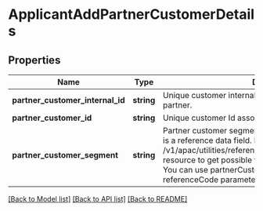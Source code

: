 # ApplicantAddPartnerCustomerDetails

## Properties
Name | Type | Description | Notes
------------ | ------------- | ------------- | -------------
**partner_customer_internal_id** | **string** | Unique customer internal number associated with the partner. | [optional] 
**partner_customer_id** | **string** | Unique customer Id associated with the partner | [optional] 
**partner_customer_segment** | **string** | Partner customer segment.Partner customer segment.This is a reference data field. Please use /v1/apac/utilities/referenceData/{partnerCustomerSegment} resource to get possible value of this field with description. You can use partnerCustomerSegment field name as the referenceCode parameter to retrieve the values. | [optional] 

[[Back to Model list]](../../README.md#documentation-for-models) [[Back to API list]](../../README.md#documentation-for-api-endpoints) [[Back to README]](../../README.md)

